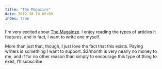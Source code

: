 ```yaml
---
title: "The Magazine"
date: 2012-10-16 00:00
index: true
---
```


I'm very excited about [The Magainze](http://the-magazine.org). I enjoy reading the types of articles it features, and in fact, I want to write one myself.

More than just that, though, I just love the fact that this exists. Paying writers is something I want to support. $2/month is very nearly no money to me, and if for no other reason than simply to encourage this type of thing to exist, I'll subscribe.

<!-- more -->
